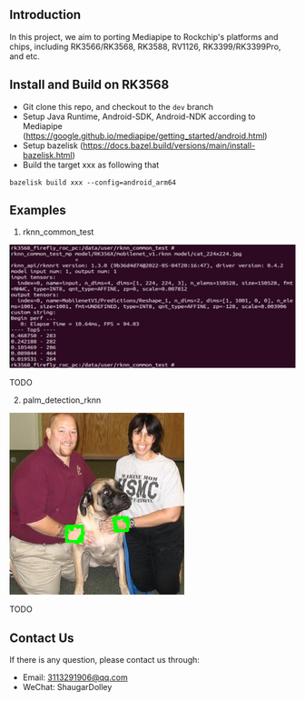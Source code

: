 

## Introduction

In this project, we aim to porting Mediapipe to Rockchip's platforms and chips, including RK3566/RK3568, RK3588, RV1126, RK3399/RK3399Pro, and etc.

## Install and Build on RK3568

- Git clone this repo, and checkout to the `dev` branch
- Setup Java Runtime, Android-SDK, Android-NDK according to Mediapipe (https://google.github.io/mediapipe/getting_started/android.html)
- Setup bazelisk (https://docs.bazel.build/versions/main/install-bazelisk.html)
- Build the target xxx as following that
```shell
bazelisk build xxx --config=android_arm64
```

## Examples

1. rknn_common_test  

![](mediapipe/examples/data/rknn_common_test_mp.png)

TODO

2. palm_detection_rknn  

![](mediapipe/examples/data/palm_detection.png)

TODO

## Contact Us

If there is any question, please contact us through: 

- Email:  3113291906@qq.com 
- WeChat: ShaugarDolley

